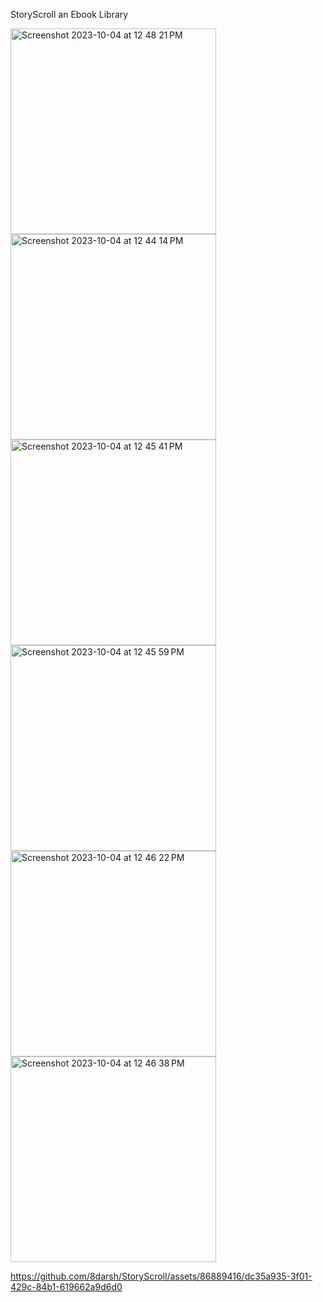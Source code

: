 StoryScroll an Ebook Library



<img width="329" alt="Screenshot 2023-10-04 at 12 48 21 PM" src="https://github.com/8darsh/StoryScroll/assets/86889416/3856b23b-c58d-40ec-bc16-64626902c07e">
<img width="329" alt="Screenshot 2023-10-04 at 12 44 14 PM" src="https://github.com/8darsh/StoryScroll/assets/86889416/91c864b3-be30-46bf-85a7-f1ea1bae8001">
<img width="329" alt="Screenshot 2023-10-04 at 12 45 41 PM" src="https://github.com/8darsh/StoryScroll/assets/86889416/675667c3-319c-4ee1-a054-388eea9dd334">
<img width="329" alt="Screenshot 2023-10-04 at 12 45 59 PM" src="https://github.com/8darsh/StoryScroll/assets/86889416/383e2ffa-8683-4bff-bde5-c18f62c05a92">
<img width="329" alt="Screenshot 2023-10-04 at 12 46 22 PM" src="https://github.com/8darsh/StoryScroll/assets/86889416/d0011d5e-91fd-45d3-9656-fe10d16c61e4">
<img width="329" alt="Screenshot 2023-10-04 at 12 46 38 PM" src="https://github.com/8darsh/StoryScroll/assets/86889416/1a07b159-04e1-4a94-a7cb-f734a4e1e27a">




https://github.com/8darsh/StoryScroll/assets/86889416/dc35a935-3f01-429c-84b1-619662a9d6d0

